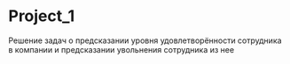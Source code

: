 # Project_1
Решение задач о предсказании уровня удовлетворённости сотрудника в компании и предсказании увольнения сотрудника из нее
